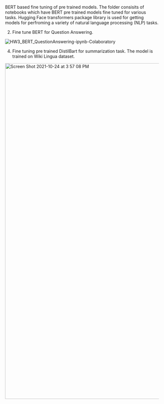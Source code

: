 BERT based fine tuning of pre trained models. The folder consisits of notebooks which have BERT pre trained models fine tuned for various tasks. Hugging Face transformers package library is used for getting models for perfroming a variety of natural language processing (NLP) tasks.

2. Fine tune BERT for Question Answering.

![HW3_BERT_QuestionAnswering-ipynb-Colaboratory](https://user-images.githubusercontent.com/10840984/138616511-3c800efe-a1a7-4c81-8381-1ed0d1a21c56.png)

4. Fine tuning pre trained DistilBart for summarization task. The model is trained on Wiki Lingua dataset.

<img width="1097" alt="Screen Shot 2021-10-24 at 3 57 08 PM" src="https://user-images.githubusercontent.com/10840984/138616486-41b421ee-d3a1-4af6-9611-97edec90040d.png">
